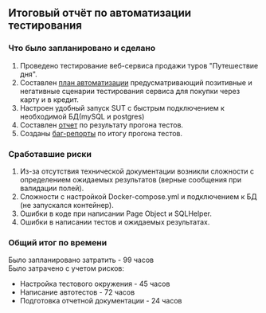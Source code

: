 ## Итоговый отчёт по автоматизации тестирования

### Что было запланировано и сделано

1. Проведено тестирование веб-сервиса продажи туров "Путешествие дня".
2. Составлен [план автоматизации](https://github.com/kornilovaolga/Diploma-QA/blob/main/documents/Plan.md) предусматривающий позитивные и негативные сценарии тестирования сервиса для покупки через карту и в кредит.
3. Настроен удобный запуск SUT с быстрым подключением к необходимой БД(mySQL и postgres)
4. Cоставлен [отчет](https://github.com/kornilovaolga/Diploma-QA/blob/main/documents/Report.md) по результату прогона тестов.
5. Созданы [баг-репорты](https://github.com/kornilovaolga/Diploma-QA/issues) по итогу прогона тестов.

### Сработавшие риски
1. Из-за отсутствия технической документации возникли сложности с определением ожидаемых результатов (верные сообщения при валидации полей).
2. Сложности с настройкой Docker-compose.yml и подключением к БД (не запускался контейнер).
3. Ошибки в коде при написании Page Object и SQLHelper.
4. Ошибки в написании тестов и ожидаемых результатах.

### Общий итог по времени
Было запланировано затратить - 99 часов   
Было затрачено с учетом рисков:
* Настройка тестового окружения - 45 часов 
* Написание автотестов - 72 часов  
* Подготовка отчетной документации - 24 часов   
